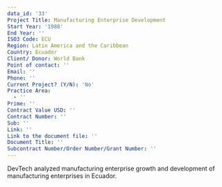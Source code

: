 ```yaml
---
data_id: '33'
Project Title: Manufacturing Enterprise Development
Start Year: '1988'
End Year: ''
ISO3 Code: ECU
Region: Latin America and the Caribbean
Country: Ecuador
Client/ Donor: World Bank
Point of contact: ''
Email: ''
Phone: ''
Current Project? (Y/N): 'No'
Practice Area:
  - ''
Prime: ''
Contract Value USD: ''
Contract Number: ''
Sub: ''
Link: ''
Link to the document file: ''
Document Title: ''
Subcontract Number/Order Number/Grant Number: ''
---
```

DevTech analyzed manufacturing enterprise growth and development of manufacturing enterprises in Ecuador.